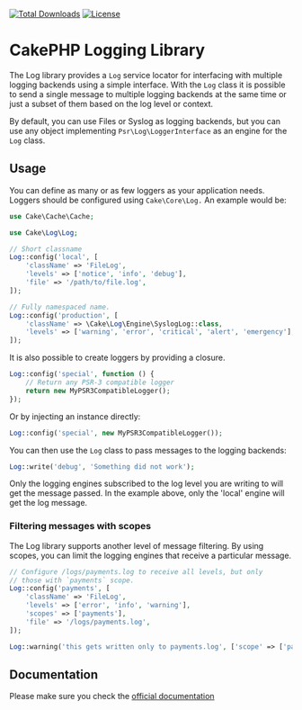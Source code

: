[![Total Downloads](https://img.shields.io/packagist/dt/cakephp/log.svg?style=flat-square)](https://packagist.org/packages/cakephp/log)
[![License](https://img.shields.io/badge/license-MIT-blue.svg?style=flat-square)](LICENSE.txt)

# CakePHP Logging Library

The Log library provides a `Log` service locator for interfacing with
multiple logging backends using a simple interface. With the `Log` class it is
possible to send a single message to multiple logging backends at the same time
or just a subset of them based on the log level or context.

By default, you can use Files or Syslog as logging backends, but you can use any
object implementing `Psr\Log\LoggerInterface` as an engine for the `Log` class.

## Usage

You can define as many or as few loggers as your application needs. Loggers
should be configured using `Cake\Core\Log.` An example would be:

```php
use Cake\Cache\Cache;

use Cake\Log\Log;

// Short classname
Log::config('local', [
    'className' => 'FileLog',
    'levels' => ['notice', 'info', 'debug'],
    'file' => '/path/to/file.log',
]);

// Fully namespaced name.
Log::config('production', [
    'className' => \Cake\Log\Engine\SyslogLog::class,
    'levels' => ['warning', 'error', 'critical', 'alert', 'emergency'],
]);
```

It is also possible to create loggers by providing a closure.

```php
Log::config('special', function () {
	// Return any PSR-3 compatible logger
	return new MyPSR3CompatibleLogger();
});
```

Or by injecting an instance directly:

```php
Log::config('special', new MyPSR3CompatibleLogger());
```

You can then use the `Log` class to pass messages to the logging backends:

```php
Log::write('debug', 'Something did not work');
```

Only the logging engines subscribed to the log level you are writing to will
get the message passed. In the example above, only the 'local' engine will get
the log message.

### Filtering messages with scopes

The Log library supports another level of message filtering. By using scopes,
you can limit the logging engines that receive a particular message.

```php
// Configure /logs/payments.log to receive all levels, but only
// those with `payments` scope.
Log::config('payments', [
    'className' => 'FileLog',
    'levels' => ['error', 'info', 'warning'],
    'scopes' => ['payments'],
    'file' => '/logs/payments.log',
]);

Log::warning('this gets written only to payments.log', ['scope' => ['payments']]);
```

## Documentation

Please make sure you check the [official documentation](https://book.cakephp.org/4/en/core-libraries/logging.html)
